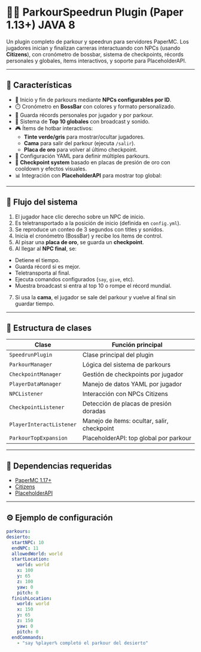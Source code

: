 # 🏃‍♂️ ParkourSpeedrun Plugin (Paper 1.13+) JAVA 8

Un plugin completo de parkour y speedrun para servidores PaperMC. Los jugadores inician y finalizan carreras interactuando con NPCs (usando **Citizens**), con cronómetro de bossbar, sistema de checkpoints, récords personales y globales, ítems interactivos, y soporte para PlaceholderAPI.

---

## 🚀 Características

- 🎯 Inicio y fin de parkours mediante **NPCs configurables por ID**.
- ⏱️ Cronómetro en **BossBar** con colores y formato personalizado.
- 🧠 Guarda récords personales por jugador y por parkour.
- 🥇 Sistema de **Top 10 globales** con broadcast y sonido.
- 🎮 Ítems de hotbar interactivos:
  - **Tinte verde/gris** para mostrar/ocultar jugadores.
  - **Cama** para salir del parkour (ejecuta `/salir`).
  - **Placa de oro** para volver al último checkpoint.
- 💾 Configuración YAML para definir múltiples parkours.
- 🧱 **Checkpoint system** basado en placas de presión de oro con cooldown y efectos visuales.
- 📊 Integración con **PlaceholderAPI** para mostrar top global:


---

## 🔁 Flujo del sistema

1. El jugador hace clic derecho sobre un NPC de inicio.
2. Es teletransportado a la posición de inicio (definida en `config.yml`).
3. Se reproduce un conteo de 3 segundos con titles y sonidos.
4. Inicia el cronómetro (BossBar) y recibe los ítems de control.
5. Al pisar una **placa de oro**, se guarda un **checkpoint**.
6. Al llegar al **NPC final**, se:
 - Detiene el tiempo.
 - Guarda récord si es mejor.
 - Teletransporta al final.
 - Ejecuta comandos configurados (`say`, `give`, etc).
 - Muestra broadcast si entra al top 10 o rompe el récord mundial.
7. Si usa la **cama**, el jugador se sale del parkour y vuelve al final sin guardar tiempo.

---

## 📁 Estructura de clases

| Clase                          | Función principal                                 |
|-------------------------------|--------------------------------------------------|
| `SpeedrunPlugin`              | Clase principal del plugin                       |
| `ParkourManager`              | Lógica del sistema de parkours                   |
| `CheckpointManager`           | Gestión de checkpoints por jugador              |
| `PlayerDataManager`           | Manejo de datos YAML por jugador                |
| `NPCListener`                 | Interacción con NPCs Citizens                   |
| `CheckpointListener`          | Detección de placas de presión doradas          |
| `PlayerInteractListener`      | Manejo de ítems: ocultar, salir, checkpoint      |
| `ParkourTopExpansion`         | PlaceholderAPI: top global por parkour          |

---

## 🧩 Dependencias requeridas

- [PaperMC 1.17+](https://papermc.io/)
- [Citizens](https://www.spigotmc.org/resources/citizens.13811/)
- [PlaceholderAPI](https://www.spigotmc.org/resources/placeholderapi.6245/)

---

## ⚙️ Ejemplo de configuración

```yaml
parkours:
desierto:
  startNPC: 10
  endNPC: 11
  allowedWorld: world
  startLocation:
    world: world
    x: 100
    y: 65
    z: 100
    yaw: 0
    pitch: 0
  finishLocation:
    world: world
    x: 150
    y: 65
    z: 150
    yaw: 0
    pitch: 0
  endCommands:
    - "say %player% completó el parkour del desierto"
```

